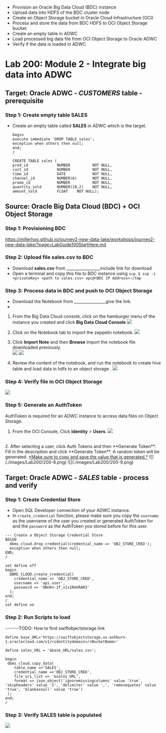 * Provision an Oracle Big Data Cloud (BDC) instance
* Upload data into HDFS of the BDC cluster node
* Create an Object Storage bucket in Oracle Cloud Infrastructure (OCI)
* Process and store the data from BDC HDFS to OCI Object Storage bucket
* Create an empty table in ADWC
* Load processed big data file from OCI Object Storage to Oracle ADWC
* Verify if the data is loaded in ADWC



# Lab 200: Module 2 - Integrate big data into ADWC

## Target: Oracle ADWC - *CUSTOMERS* table - prerequisite
### Step 1: Create empty table **SALES**
- Create an empty table called **SALES** in ADWC which is the target.
    ```
    begin
    execute immediate 'DROP TABLE sales';
    exception when others then null;
    end;
    /

    CREATE TABLE sales (
    prod_id             NUMBER          NOT NULL,
    cust_id             NUMBER          NOT NULL,
    time_id             DATE            NOT NULL,
    channel_id          NUMBER(6)       NOT NULL,
    promo_id            NUMBER          NOT NULL,
    quantity_sold       NUMBER(10,2)    NOT NULL,
    amount_sold         FLOAT    NOT NULL);
    ```


## Source: Oracle Big Data Cloud (BDC) + OCI Object Storage
### Step 1: Provisioning BDC
https://millerhoo.github.io/journey2-new-data-lake/workshops/journey2-new-data-lake/?page=LabGuide100StartHere.md

### Step 2: Upload file **sales.csv** to BDC
- Download **sales.csv** from _________________include link for download
- Open a terminal and copy this file to BDC instance using `scp`.
    `$ scp -i <privateKey> <path to sales.csv> opc@<BDC IP Address>:/tmp`
### Step 3: Process data in BDC and push to OCI Object Storage
- Download the Notebook from ________________give the link.
- 
1. From the Big Data Cloud console, click on the hamburger menu of the instance you created and click **Big Data Cloud Console**
  ![](./images/Lab200/200-1.png)
  
2. Click on the Notebook tab to import the zeppelin notebook.
  ![](./images/Lab200/200-2.png)
  
3. Click **Import Note** and then **Browse** import the notebook file downloaded previously.  
  ![](./images/Lab200/200-3.png)
  ![](./images/Lab200/200-4.png)
  
 4. Review the content of the notebook, and run the notebook to create hive table and load data in hdfs to an object storage . 
  ![](./images/Lab200/200-5.png)

### Step 4: Verify file in OCI Object Storage
![](./images/Lab200/200-6.png)

### Step 5: Generate an AuthToken
AuthToken is required for an ADWC instance to access data files on Object Storage. 
1. From the OCI Console, Click **Identity** > **Users**. 
  ![](./images/Lab200/200-7.png)
  <br>
2. After selecting a user, click Auth Tokens and then **Generate Token**. Fill in the description and click **Generate Token**. A random token will be generated. <u>*Make sure to copy and save the value that is generated.*</u>
  ![](./images/Lab200/200-8.png)
  ![](./images/Lab200/200-9.png)

## Target: Oracle ADWC - *SALES* table - process and verify
### Step 1: Create Credential Store
- Open SQL Developer connection of your ADWC instance.
- In `create_credential` function, please make sure you copy the `username` as the username of the user you created or generated AuthToken for and the `password` as the AuthToken you stored before for this user.
```
--- Create a Object Storage Credential Store
BEGIN
  dbms_cloud.drop_credential(credential_name => 'OBJ_STORE_CRED');
  exception when others then null;
END;
/

set define off
begin
  DBMS_CLOUD.create_credential(
    credential_name => 'OBJ_STORE_CRED',
    username => 'api.user',
    password => 'ONnKn-1f_x{x1RmVRAR3'
  );
end;
/
set define on
```
### Step 2: Run Scripts to load

-------TODO: How to find swiftobjectstorage link
```
define base_URL='https://swiftobjectstorage.us-ashburn-1.oraclecloud.com/v1/<identitydomain>/<BucketName>'

define sales_URL = '&base_URL/sales.csv';

begin
 dbms_cloud.copy_data(
    table_name =>'SALES',
    credential_name =>'OBJ_STORE_CRED',
    file_uri_list => '&sales_URL',
    format => json_object('ignoremissingcolumns' value 'true', 'skipheaders' value '1', 'delimiter' value ',', 'removequotes' value 'true', 'blankasnull' value 'true')
 );
end;
/
```
### Step 3: Verify **SALES** table is populated
![](./images/Lab200/200-10.png)


